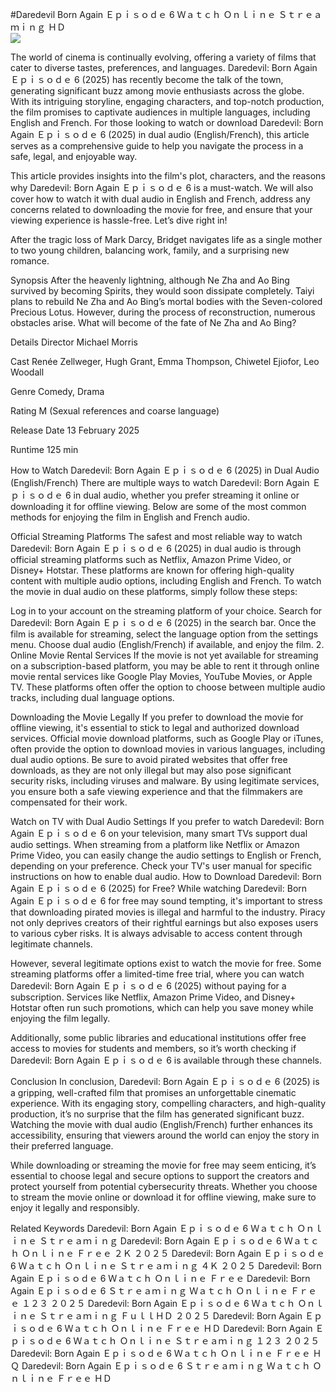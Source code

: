#Daredevil Born Again Ｅｐｉｓｏｄｅ 6 Ｗａｔｃｈ Ｏｎｌｉｎｅ Ｓｔｒｅａｍｉｎｇ ＨＤ  
[![](https://i.imgur.com/qSNzIqt.png)](https://movie.rssnews.media/xGfSymVv.php)  
  
The world of cinema is continually evolving, offering a variety of films that cater to diverse tastes, preferences, and languages. Daredevil: Born Again Ｅｐｉｓｏｄｅ 6 (2025) has recently become the talk of the town, generating significant buzz among movie enthusiasts across the globe. With its intriguing storyline, engaging characters, and top-notch production, the film promises to captivate audiences in multiple languages, including English and French. For those looking to watch or download Daredevil: Born Again Ｅｐｉｓｏｄｅ 6 (2025) in dual audio (English/French), this article serves as a comprehensive guide to help you navigate the process in a safe, legal, and enjoyable way.

This article provides insights into the film's plot, characters, and the reasons why Daredevil: Born Again Ｅｐｉｓｏｄｅ 6 is a must-watch. We will also cover how to watch it with dual audio in English and French, address any concerns related to downloading the movie for free, and ensure that your viewing experience is hassle-free. Let’s dive right in!

After the tragic loss of Mark Darcy, Bridget navigates life as a single mother to two young children, balancing work, family, and a surprising new romance.

Synopsis
After the heavenly lightning, although Ne Zha and Ao Bing survived by becoming Spirits, they would soon dissipate completely. Taiyi plans to rebuild Ne Zha and Ao Bing’s mortal bodies with the Seven-colored Precious Lotus. However, during the process of reconstruction, numerous obstacles arise. What will become of the fate of Ne Zha and Ao Bing?

Details
Director Michael Morris

Cast Renée Zellweger, Hugh Grant, Emma Thompson, Chiwetel Ejiofor, Leo Woodall

Genre Comedy, Drama

Rating M (Sexual references and coarse language)

Release Date 13 February 2025

Runtime 125 min

How to Watch Daredevil: Born Again Ｅｐｉｓｏｄｅ 6 (2025) in Dual Audio (English/French)
There are multiple ways to watch Daredevil: Born Again Ｅｐｉｓｏｄｅ 6 in dual audio, whether you prefer streaming it online or downloading it for offline viewing. Below are some of the most common methods for enjoying the film in English and French audio.

Official Streaming Platforms The safest and most reliable way to watch Daredevil: Born Again Ｅｐｉｓｏｄｅ 6 (2025) in dual audio is through official streaming platforms such as Netflix, Amazon Prime Video, or Disney+ Hotstar. These platforms are known for offering high-quality content with multiple audio options, including English and French.
To watch the movie in dual audio on these platforms, simply follow these steps:

Log in to your account on the streaming platform of your choice. Search for Daredevil: Born Again Ｅｐｉｓｏｄｅ 6 (2025) in the search bar. Once the film is available for streaming, select the language option from the settings menu. Choose dual audio (English/French) if available, and enjoy the film. 2. Online Movie Rental Services If the movie is not yet available for streaming on a subscription-based platform, you may be able to rent it through online movie rental services like Google Play Movies, YouTube Movies, or Apple TV. These platforms often offer the option to choose between multiple audio tracks, including dual language options.

Downloading the Movie Legally If you prefer to download the movie for offline viewing, it's essential to stick to legal and authorized download services. Official movie download platforms, such as Google Play or iTunes, often provide the option to download movies in various languages, including dual audio options.
Be sure to avoid pirated websites that offer free downloads, as they are not only illegal but may also pose significant security risks, including viruses and malware. By using legitimate services, you ensure both a safe viewing experience and that the filmmakers are compensated for their work.

Watch on TV with Dual Audio Settings If you prefer to watch Daredevil: Born Again Ｅｐｉｓｏｄｅ 6 on your television, many smart TVs support dual audio settings. When streaming from a platform like Netflix or Amazon Prime Video, you can easily change the audio settings to English or French, depending on your preference. Check your TV's user manual for specific instructions on how to enable dual audio.
How to Download Daredevil: Born Again Ｅｐｉｓｏｄｅ 6 (2025) for Free?
While watching Daredevil: Born Again Ｅｐｉｓｏｄｅ 6 for free may sound tempting, it's important to stress that downloading pirated movies is illegal and harmful to the industry. Piracy not only deprives creators of their rightful earnings but also exposes users to various cyber risks. It is always advisable to access content through legitimate channels.

However, several legitimate options exist to watch the movie for free. Some streaming platforms offer a limited-time free trial, where you can watch Daredevil: Born Again Ｅｐｉｓｏｄｅ 6 (2025) without paying for a subscription. Services like Netflix, Amazon Prime Video, and Disney+ Hotstar often run such promotions, which can help you save money while enjoying the film legally.

Additionally, some public libraries and educational institutions offer free access to movies for students and members, so it’s worth checking if Daredevil: Born Again Ｅｐｉｓｏｄｅ 6 is available through these channels.

Conclusion
In conclusion, Daredevil: Born Again Ｅｐｉｓｏｄｅ 6 (2025) is a gripping, well-crafted film that promises an unforgettable cinematic experience. With its engaging story, compelling characters, and high-quality production, it’s no surprise that the film has generated significant buzz. Watching the movie with dual audio (English/French) further enhances its accessibility, ensuring that viewers around the world can enjoy the story in their preferred language.

While downloading or streaming the movie for free may seem enticing, it’s essential to choose legal and secure options to support the creators and protect yourself from potential cybersecurity threats. Whether you choose to stream the movie online or download it for offline viewing, make sure to enjoy it legally and responsibly.

Related Keywords
Daredevil: Born Again Ｅｐｉｓｏｄｅ 6 Ｗａｔｃｈ Ｏｎｌｉｎｅ Ｓｔｒｅａｍｉｎｇ
Daredevil: Born Again Ｅｐｉｓｏｄｅ 6 Ｗａｔｃｈ Ｏｎｌｉｎｅ Ｆｒｅｅ ２Ｋ ２０２５
Daredevil: Born Again Ｅｐｉｓｏｄｅ 6 Ｗａｔｃｈ Ｏｎｌｉｎｅ Ｓｔｒｅａｍｉｎｇ ４Ｋ ２０２５
Daredevil: Born Again Ｅｐｉｓｏｄｅ 6 Ｗａｔｃｈ Ｏｎｌｉｎｅ Ｆｒｅｅ
Daredevil: Born Again Ｅｐｉｓｏｄｅ 6 Ｓｔｒｅａｍｉｎｇ Ｗａｔｃｈ Ｏｎｌｉｎｅ Ｆｒｅｅ １２３ ２０２５
Daredevil: Born Again Ｅｐｉｓｏｄｅ 6 Ｗａｔｃｈ Ｏｎｌｉｎｅ Ｓｔｒｅａｍｉｎｇ ＦｕｌｌＨＤ ２０２５
Daredevil: Born Again Ｅｐｉｓｏｄｅ 6 Ｗａｔｃｈ Ｏｎｌｉｎｅ Ｆｒｅｅ ＨＤ
Daredevil: Born Again Ｅｐｉｓｏｄｅ 6 Ｗａｔｃｈ Ｏｎｌｉｎｅ Ｓｔｒｅａｍｉｎｇ １２３ ２０２５
Daredevil: Born Again Ｅｐｉｓｏｄｅ 6 Ｗａｔｃｈ Ｏｎｌｉｎｅ Ｆｒｅｅ ＨＱ
Daredevil: Born Again Ｅｐｉｓｏｄｅ 6 Ｓｔｒｅａｍｉｎｇ Ｗａｔｃｈ Ｏｎｌｉｎｅ Ｆｒｅｅ ＨＤ
